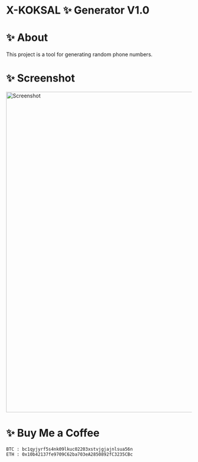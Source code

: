 # X-KOKSAL ✨ Generator V1.0

# ✨ About
This project is a tool for generating random phone numbers.

# ✨ Screenshot

<img width="868" alt="Screenshot" src="https://github.com/Tusko-DK/phone-gen/assets/149813793/d86a93cd-ec95-4d30-a32f-a40d5261c805">


# ✨ Buy Me a Coffee

    BTC : bc1qyjyrf5s4nk09lkuc02203xstvjgjajnlsua56n
    ETH : 0x10b42137fe9709C62ba703eA2850892fC3235CBc
    
